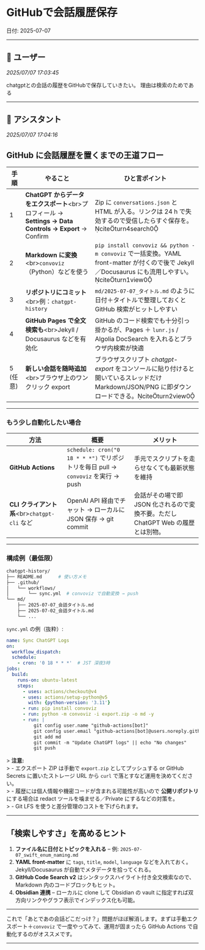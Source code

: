 # GitHubで会話履歴保存

日付: 2025-07-07

---

## 👤 ユーザー
*2025/07/07 17:03:45*

chatgptとの会話の履歴をGitHubで保存していきたい。
理由は検索のためである

---

## 🤖 アシスタント
*2025/07/07 17:04:16*

## GitHub に会話履歴を置くまでの王道フロー

| 手順 | やること | ひと言ポイント |
|------|-----------|----------------|
| 1 | **ChatGPT からデータをエクスポート**&lt;br&gt;プロフィール → **Settings → Data Controls → Export** → Confirm | Zip に `conversations.json` と HTML が入る。リンクは 24 h で失効するので受信したらすぐ保存を。citeturn4search0 |
| 2 | **Markdown に変換**&lt;br&gt;`convoviz`（Python）などを使う | `pip install convoviz && python -m convoviz` で一括変換。YAML front-matter が付くので後で Jekyll／Docusaurus にも流用しやすい。citeturn1view0 |
| 3 | **リポジトリにコミット**&lt;br&gt;例：`chatgpt-history` | `md/2025-07-07_タイトル.md` のように日付＋タイトルで整理しておくと GitHub 検索がヒットしやすい |
| 4 | **GitHub Pages で全文検索も**&lt;br&gt;Jekyll / Docusaurus などを有効化 | GitHub のコード検索でも十分引っ掛かるが、Pages ＋ `lunr.js` / Algolia DocSearch を入れるとブラウザ内検索が快適 |
| 5 (任意) | **新しい会話を随時追加**&lt;br&gt;ブラウザ上のワンクリック export | ブラウザスクリプト *chatgpt-export* をコンソールに貼り付けると開いているスレッドだけ Markdown/JSON/PNG に即ダウンロードできる。citeturn2view0 |

---

### もう少し自動化したい場合

| 方法 | 概要 | メリット |
|------|------|----------|
| **GitHub Actions** | `schedule: cron("0 18 * * *")` でリポジトリを毎日 pull → `convoviz` を実行 → push | 手元でスクリプトを走らせなくても最新状態を維持 |
| **CLI クライアント系**&lt;br&gt;`chatgpt-cli` など | OpenAI API 経由でチャット → ローカルに JSON 保存 → git commit | 会話がその場で即 JSON 化されるので変換不要。ただし ChatGPT Web の履歴とは別物。 |

---

### 構成例（最低限）

```bash
chatgpt-history/
├── README.md      # 使い方メモ
├── .github/
│   └── workflows/
│       └── sync.yml  # convoviz で自動変換 → push
└── md/
    ├── 2025-07-07_会話タイトル.md
    ├── 2025-07-02_会話タイトル.md
    └── ...
```

`sync.yml` の例（抜粋）:

```yaml
name: Sync ChatGPT Logs
on:
  workflow_dispatch:
  schedule:
    - cron: '0 18 * * *'  # JST 深夜3時
jobs:
  build:
    runs-on: ubuntu-latest
    steps:
      - uses: actions/checkout@v4
      - uses: actions/setup-python@v5
        with: {python-version: '3.11'}
      - run: pip install convoviz
      - run: python -m convoviz -i export.zip -o md -y
      - run: |
          git config user.name "github-actions[bot]"
          git config user.email "github-actions[bot]@users.noreply.github.com"
          git add md
          git commit -m "Update ChatGPT logs" || echo "No changes"
          git push
```

&gt; **注意:**  
&gt; - エクスポート ZIP は手動で `export.zip` としてプッシュする or GitHub Secrets に置いたストレージ URL から `curl` で落とすなど運用を決めてください。  
&gt; - 履歴には個人情報や機密コードが含まれる可能性が高いので **公開リポジトリ** にする場合は redact ツールを噛ませる／Private にするなどの対策を。  
&gt; - Git LFS を使うと差分管理のコストを下げられます。  

---

## 「検索しやすさ」を高めるヒント

1. **ファイル名に日付とトピックを入れる** – 例: `2025-07-07_swift_enum_naming.md`  
2. **YAML front-matter** に `tags`, `title`, `model`, `language` などを入れておく。Jekyll/Docusaurus が自動でメタデータを拾ってくれる。  
3. **GitHub Code Search v2** はシンタックスハイライト付き全文検索なので、Markdown 内のコードブロックもヒット。  
4. **Obsidian 連携** – ローカルに clone して Obsidian の vault に指定すれば双方向リンクやグラフ表示でインデックス化も可能。  

---

これで「あとであの会話どこだっけ？」問題がほぼ解消します。まずは手動エクスポート＋`convoviz` で一度やってみて、運用が固まったら GitHub Actions で自動化するのがオススメです。

---
